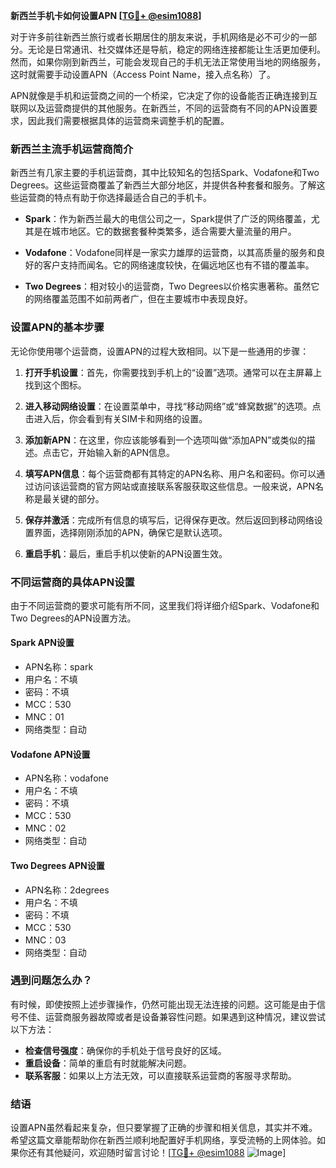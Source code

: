 **新西兰手机卡如何设置APN [[TG💪+ @esim1088](https://t.me/s/esim1088)]**

对于许多前往新西兰旅行或者长期居住的朋友来说，手机网络是必不可少的一部分。无论是日常通讯、社交媒体还是导航，稳定的网络连接都能让生活更加便利。然而，如果你刚到新西兰，可能会发现自己的手机无法正常使用当地的网络服务，这时就需要手动设置APN（Access Point Name，接入点名称）了。

APN就像是手机和运营商之间的一个桥梁，它决定了你的设备能否正确连接到互联网以及运营商提供的其他服务。在新西兰，不同的运营商有不同的APN设置要求，因此我们需要根据具体的运营商来调整手机的配置。

### 新西兰主流手机运营商简介

新西兰有几家主要的手机运营商，其中比较知名的包括Spark、Vodafone和Two Degrees。这些运营商覆盖了新西兰大部分地区，并提供各种套餐和服务。了解这些运营商的特点有助于你选择最适合自己的手机卡。

- **Spark**：作为新西兰最大的电信公司之一，Spark提供了广泛的网络覆盖，尤其是在城市地区。它的数据套餐种类繁多，适合需要大量流量的用户。
  
- **Vodafone**：Vodafone同样是一家实力雄厚的运营商，以其高质量的服务和良好的客户支持而闻名。它的网络速度较快，在偏远地区也有不错的覆盖率。
  
- **Two Degrees**：相对较小的运营商，Two Degrees以价格实惠著称。虽然它的网络覆盖范围不如前两者广，但在主要城市中表现良好。

### 设置APN的基本步骤

无论你使用哪个运营商，设置APN的过程大致相同。以下是一些通用的步骤：

1. **打开手机设置**：首先，你需要找到手机上的“设置”选项。通常可以在主屏幕上找到这个图标。

2. **进入移动网络设置**：在设置菜单中，寻找“移动网络”或“蜂窝数据”的选项。点击进入后，你会看到有关SIM卡和网络的设置。

3. **添加新APN**：在这里，你应该能够看到一个选项叫做“添加APN”或类似的描述。点击它，开始输入新的APN信息。

4. **填写APN信息**：每个运营商都有其特定的APN名称、用户名和密码。你可以通过访问该运营商的官方网站或直接联系客服获取这些信息。一般来说，APN名称是最关键的部分。

5. **保存并激活**：完成所有信息的填写后，记得保存更改。然后返回到移动网络设置界面，选择刚刚添加的APN，确保它是默认选项。

6. **重启手机**：最后，重启手机以使新的APN设置生效。

### 不同运营商的具体APN设置

由于不同运营商的要求可能有所不同，这里我们将详细介绍Spark、Vodafone和Two Degrees的APN设置方法。

#### Spark APN设置

- APN名称：spark
- 用户名：不填
- 密码：不填
- MCC：530
- MNC：01
- 网络类型：自动

#### Vodafone APN设置

- APN名称：vodafone
- 用户名：不填
- 密码：不填
- MCC：530
- MNC：02
- 网络类型：自动

#### Two Degrees APN设置

- APN名称：2degrees
- 用户名：不填
- 密码：不填
- MCC：530
- MNC：03
- 网络类型：自动

### 遇到问题怎么办？

有时候，即使按照上述步骤操作，仍然可能出现无法连接的问题。这可能是由于信号不佳、运营商服务器故障或者是设备兼容性问题。如果遇到这种情况，建议尝试以下方法：

- **检查信号强度**：确保你的手机处于信号良好的区域。
- **重启设备**：简单的重启有时就能解决问题。
- **联系客服**：如果以上方法无效，可以直接联系运营商的客服寻求帮助。

### 结语

设置APN虽然看起来复杂，但只要掌握了正确的步骤和相关信息，其实并不难。希望这篇文章能帮助你在新西兰顺利地配置好手机网络，享受流畅的上网体验。如果你还有其他疑问，欢迎随时留言讨论！[[TG💪+ @esim1088](https://t.me/s/esim1088) ![Image](https://i.postimg.cc/4NQfJmqS/Snipaste-2025-05-13-00-14-12.png)]